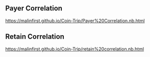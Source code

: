 ## Payer Correlation
https://malinfirst.github.io/Coin-Trip/Payer%20Correlation.nb.html


## Retain Correlation
https://malinfirst.github.io/Coin-Trip/retain%20correlation.nb.html
